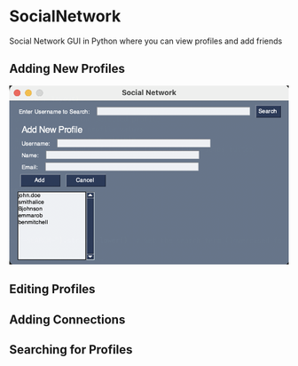 # SocialNetwork
Social Network GUI in Python where you can view profiles and add friends


## Adding New Profiles
![Add New Profile](images/addNew.png)

## Editing Profiles

## Adding Connections

## Searching for Profiles
